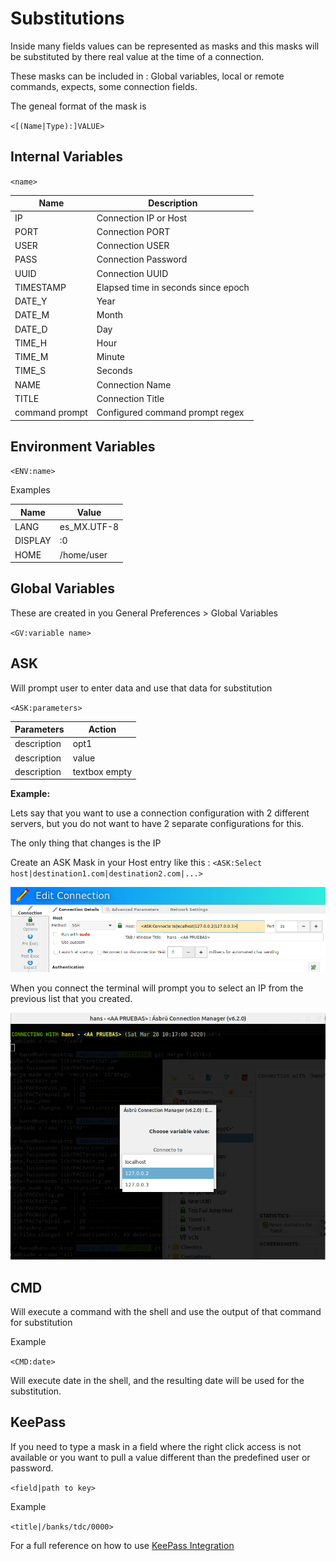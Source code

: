 # Substitutions

Inside many fields values can be represented as masks and this masks will be substituted by there real value at the time of a connection.

These masks can be included in : Global variables, local or remote commands, expects, some connection fields.

The geneal format of the mask is

`<[(Name|Type):]VALUE>`

## Internal Variables

`<name>`

|Name              |Description                        |
|------------------|-----------------------------------|
|IP                |Connection IP or Host              |
|PORT              |Connection PORT                    |
|USER              |Connection USER                    |
|PASS              |Connection Password                |
|UUID              |Connection UUID                    |
|TIMESTAMP         |Elapsed time in seconds since epoch|
|DATE_Y            |Year                               |
|DATE_M            |Month                              |
|DATE_D            |Day                                |
|TIME_H            |Hour                               |
|TIME_M            |Minute                             |
|TIME_S            |Seconds                            |
|NAME              |Connection Name                    |
|TITLE             |Connection Title                   |
|command prompt    |Configured command prompt regex    |

## Environment Variables

`<ENV:name>`

Examples

|Name    |Value      |
|--------|-----------|
|LANG    |es_MX.UTF-8|
|DISPLAY |:0         |
|HOME    |/home/user |

## Global Variables

These are created in you General Preferences > Global Variables

`<GV:variable name>`

## ASK

Will prompt user to enter data and use that data for substitution

`<ASK:parameters>`

|Parameters                    |Action                               |
|------------------------------|-------------------------------------|
|description|opt1|opt2|opt3|.. |select box with options (opt1,..)    |
|description|value             |textbox with predefined value        |
|description                   |textbox empty                        |

__Example:__

Lets say that you want to use a connection configuration with 2 different servers, but you do not want to have 2 separate configurations for this.

The only thing that changes is the IP

Create an ASK Mask in your Host entry like this : `<ASK:Select host|destination1.com|destination2.com|...>`

![](images/subst1.png)


When you connect the terminal will prompt you to select an IP from the previous list that you created.

![](images/subst2.png)

## CMD

Will execute a command with the shell and use the output of that command for substitution

Example

`<CMD:date>`

Will execute date in the shell, and the resulting date will be used for the substitution.

## KeePass

If you need to type a mask in a field where the right click access is not available or you want to pull a value different than the predefined user or password.

`<field|path to key>`

Example

`<title|/banks/tdc/0000>`

For a full reference on how to use [KeePass Integration ](Preferences/KeePassXC.md)

